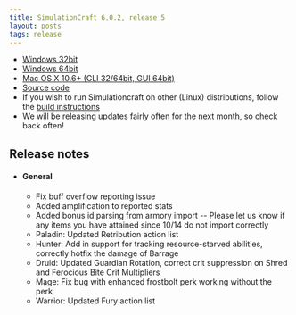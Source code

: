 ```yaml
---
title: SimulationCraft 6.0.2, release 5
layout: posts
tags: release
---
```

* [Windows 32bit](http://downloads.simulationcraft.org/simc-602-5-win32-10-20-e662c92.zip)
* [Windows 64bit](http://downloads.simulationcraft.org/simc-602-5-win64-10-20-e662c92.zip)
* [Mac OS X 10.6+ (CLI 32/64bit, GUI 64bit)](http://downloads.simulationcraft.org/simc-602-5-osx-x86.dmg)
* [Source code](http://downloads.simulationcraft.org/simc-602-5-source.zip)
* If you wish to run Simulationcraft on other (Linux) distributions, follow the [build instructions](http://code.google.com/p/simulationcraft/wiki/HowToBuild)
* We will be releasing updates fairly often for the next month, so check back often!
## Release notes
* #### General
    * Fix buff overflow reporting issue
	* Added amplification to reported stats
	* Added bonus id parsing from armory import -- Please let us know if any items you have attained since 10/14 do not import correctly
	* Paladin: Updated Retribution action list
	* Hunter: Add in support for tracking resource-starved abilities, correctly hotfix the damage of Barrage
	* Druid: Updated Guardian Rotation, correct crit suppression on Shred and Ferocious Bite Crit Multipliers
	* Mage: Fix bug with enhanced frostbolt perk working without the perk
    * Warrior: Updated Fury action list